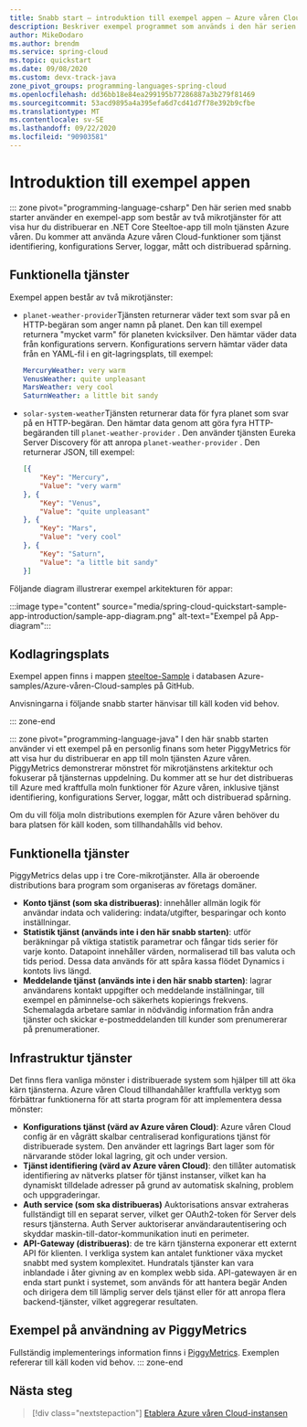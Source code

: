 ```yaml
---
title: Snabb start – introduktion till exempel appen – Azure våren Cloud
description: Beskriver exempel programmet som används i den här serien med snabb starter för distribution till Azure våren Cloud.
author: MikeDodaro
ms.author: brendm
ms.service: spring-cloud
ms.topic: quickstart
ms.date: 09/08/2020
ms.custom: devx-track-java
zone_pivot_groups: programming-languages-spring-cloud
ms.openlocfilehash: dd36bb18e84ea299195b77286887a3b279f81469
ms.sourcegitcommit: 53acd9895a4a395efa6d7cd41d7f78e392b9cfbe
ms.translationtype: MT
ms.contentlocale: sv-SE
ms.lasthandoff: 09/22/2020
ms.locfileid: "90903581"
---
```

# <a name="introduction-to-the-sample-app"></a>Introduktion till exempel appen

::: zone pivot="programming-language-csharp"
Den här serien med snabb starter använder en exempel-app som består av två mikrotjänster för att visa hur du distribuerar en .NET Core Steeltoe-app till moln tjänsten Azure våren. Du kommer att använda Azure våren Cloud-funktioner som tjänst identifiering, konfigurations Server, loggar, mått och distribuerad spårning.

## <a name="functional-services"></a>Funktionella tjänster

Exempel appen består av två mikrotjänster:

* `planet-weather-provider`Tjänsten returnerar väder text som svar på en HTTP-begäran som anger namn på planet. Den kan till exempel returnera "mycket varm" för planeten kvicksilver. Den hämtar väder data från konfigurations servern. Konfigurations servern hämtar väder data från en YAML-fil i en git-lagringsplats, till exempel:

  ```yaml
  MercuryWeather: very warm
  VenusWeather: quite unpleasant
  MarsWeather: very cool
  SaturnWeather: a little bit sandy
  ```

* `solar-system-weather`Tjänsten returnerar data för fyra planet som svar på en HTTP-begäran. Den hämtar data genom att göra fyra HTTP-begäranden till `planet-weather-provider` . Den använder tjänsten Eureka Server Discovery för att anropa `planet-weather-provider` . Den returnerar JSON, till exempel:

  ```json
  [{
      "Key": "Mercury",
      "Value": "very warm"
  }, {
      "Key": "Venus",
      "Value": "quite unpleasant"
  }, {
      "Key": "Mars",
      "Value": "very cool"
  }, {
      "Key": "Saturn",
      "Value": "a little bit sandy"
  }]
  ```

Följande diagram illustrerar exempel arkitekturen för appar:

:::image type="content" source="media/spring-cloud-quickstart-sample-app-introduction/sample-app-diagram.png" alt-text="Exempel på App-diagram":::

## <a name="code-repository"></a>Kodlagringsplats

Exempel appen finns i mappen [steeltoe-Sample](https://github.com/Azure-Samples/Azure-Spring-Cloud-Samples/tree/master/steeltoe-sample) i databasen Azure-samples/Azure-våren-Cloud-samples på GitHub.

Anvisningarna i följande snabb starter hänvisar till käll koden vid behov.

::: zone-end

::: zone pivot="programming-language-java"
I den här snabb starten använder vi ett exempel på en personlig finans som heter PiggyMetrics för att visa hur du distribuerar en app till moln tjänsten Azure våren. PiggyMetrics demonstrerar mönstret för mikrotjänstens arkitektur och fokuserar på tjänsternas uppdelning. Du kommer att se hur det distribueras till Azure med kraftfulla moln funktioner för Azure våren, inklusive tjänst identifiering, konfigurations Server, loggar, mått och distribuerad spårning.

Om du vill följa moln distributions exemplen för Azure våren behöver du bara platsen för käll koden, som tillhandahålls vid behov.

## <a name="functional-services"></a>Funktionella tjänster

PiggyMetrics delas upp i tre Core-mikrotjänster. Alla är oberoende distributions bara program som organiseras av företags domäner.

* **Konto tjänst (som ska distribueras)**: innehåller allmän logik för användar indata och validering: indata/utgifter, besparingar och konto inställningar.
* **Statistik tjänst (används inte i den här snabb starten)**: utför beräkningar på viktiga statistik parametrar och fångar tids serier för varje konto. Datapoint innehåller värden, normaliserad till bas valuta och tids period. Dessa data används för att spåra kassa flödet Dynamics i kontots livs längd.
* **Meddelande tjänst (används inte i den här snabb starten)**: lagrar användarens kontakt uppgifter och meddelande inställningar, till exempel en påminnelse-och säkerhets kopierings frekvens. Schemalagda arbetare samlar in nödvändig information från andra tjänster och skickar e-postmeddelanden till kunder som prenumererar på prenumerationer.

## <a name="infrastructure-services"></a>Infrastruktur tjänster

Det finns flera vanliga mönster i distribuerade system som hjälper till att öka kärn tjänsterna. Azure våren Cloud tillhandahåller kraftfulla verktyg som förbättrar funktionerna för att starta program för att implementera dessa mönster: 

* **Konfigurations tjänst (värd av Azure våren Cloud)**: Azure våren Cloud config är en vågrätt skalbar centraliserad konfigurations tjänst för distribuerade system. Den använder ett lagrings Bart lager som för närvarande stöder lokal lagring, git och under version.
* **Tjänst identifiering (värd av Azure våren Cloud)**: den tillåter automatisk identifiering av nätverks platser för tjänst instanser, vilket kan ha dynamiskt tilldelade adresser på grund av automatisk skalning, problem och uppgraderingar.
* **Auth service (som ska distribueras)** Auktorisations ansvar extraheras fullständigt till en separat server, vilket ger OAuth2-token för Server dels resurs tjänsterna. Auth Server auktoriserar användarautentisering och skyddar maskin-till-dator-kommunikation inuti en perimeter.
* **API-Gateway (distribueras)**: de tre kärn tjänsterna exponerar ett externt API för klienten. I verkliga system kan antalet funktioner växa mycket snabbt med system komplexitet. Hundratals tjänster kan vara inblandade i åter givning av en komplex webb sida. API-gatewayen är en enda start punkt i systemet, som används för att hantera begär Anden och dirigera dem till lämplig server dels tjänst eller för att anropa flera backend-tjänster, vilket aggregerar resultaten. 

## <a name="sample-usage-of-piggymetrics"></a>Exempel på användning av PiggyMetrics

Fullständig implementerings information finns i [PiggyMetrics](https://github.com/Azure-Samples/piggymetrics). Exemplen refererar till käll koden vid behov.
::: zone-end

## <a name="next-steps"></a>Nästa steg

> [!div class="nextstepaction"]
> [Etablera Azure våren Cloud-instansen](spring-cloud-quickstart-provision-service-instance.md)
